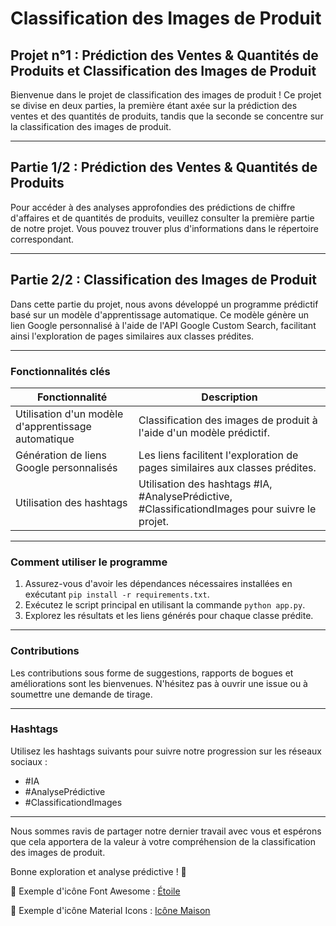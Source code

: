 # Classification des Images de Produit

## Projet n°1 : Prédiction des Ventes & Quantités de Produits et Classification des Images de Produit

Bienvenue dans le projet de classification des images de produit ! Ce projet se divise en deux parties, la première étant axée sur la prédiction des ventes et des quantités de produits, tandis que la seconde se concentre sur la classification des images de produit.

---

## Partie 1/2 : Prédiction des Ventes & Quantités de Produits

Pour accéder à des analyses approfondies des prédictions de chiffre d'affaires et de quantités de produits, veuillez consulter la première partie de notre projet. Vous pouvez trouver plus d'informations dans le répertoire correspondant.

---

## Partie 2/2 : Classification des Images de Produit

Dans cette partie du projet, nous avons développé un programme prédictif basé sur un modèle d'apprentissage automatique. Ce modèle génère un lien Google personnalisé à l'aide de l'API Google Custom Search, facilitant ainsi l'exploration de pages similaires aux classes prédites.

---

### Fonctionnalités clés

| Fonctionnalité                                               | Description                                                                                           |
| ------------------------------------------------------------ | ----------------------------------------------------------------------------------------------------- |
| Utilisation d'un modèle d'apprentissage automatique          | Classification des images de produit à l'aide d'un modèle prédictif.                                   |
| Génération de liens Google personnalisés                     | Les liens facilitent l'exploration de pages similaires aux classes prédites.                            |
| Utilisation des hashtags                                     | Utilisation des hashtags #IA, #AnalysePrédictive, #ClassificationdImages pour suivre le projet.         |

---

### Comment utiliser le programme

1. Assurez-vous d'avoir les dépendances nécessaires installées en exécutant `pip install -r requirements.txt`.
2. Exécutez le script principal en utilisant la commande `python app.py`.
3. Explorez les résultats et les liens générés pour chaque classe prédite.

---

### Contributions

Les contributions sous forme de suggestions, rapports de bogues et améliorations sont les bienvenues. N'hésitez pas à ouvrir une issue ou à soumettre une demande de tirage.

---

### Hashtags

Utilisez les hashtags suivants pour suivre notre progression sur les réseaux sociaux :
- #IA
- #AnalysePrédictive
- #ClassificationdImages

---

Nous sommes ravis de partager notre dernier travail avec vous et espérons que cela apportera de la valeur à votre compréhension de la classification des images de produit.

Bonne exploration et analyse prédictive ! 🚀

🌟 Exemple d'icône Font Awesome : [Étoile](https://fontawesome.com/icons/star?style=solid)

🚀 Exemple d'icône Material Icons : [Icône Maison](https://material.io/resources/icons/static/ic_icons_homepage_black_24dp.png)
